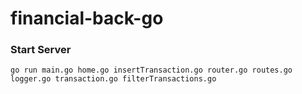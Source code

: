# financial-back-go

### Start Server

```
go run main.go home.go insertTransaction.go router.go routes.go logger.go transaction.go filterTransactions.go
```
